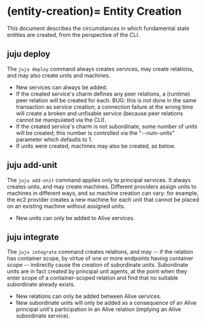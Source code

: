 (entity-creation)=
Entity Creation
===============

This document describes the circumstances in which fundamental state entities
are created, from the perspective of the CLI.

juju deploy
-----------

The `juju deploy` command always creates services, may create relations, and
may also create units and machines.

  * New services can always be added.
  * If the created service's charm defines any peer relations, a (runtime) peer
    relation will be created for each. BUG: this is not done in the same
    transaction as service creation; a connection failure at the wrong time
    will create a broken and unfixable service (because peer relations cannot
    be manipulated via the CLI).
  * If the created service's charm is not subordinate, some number of units will
    be created; this number is controlled via the "--num-units" parameter which
    defaults to 1.
  * If units were created, machines may also be created, as below.


juju add-unit
-------------

The `juju add-unit` command applies only to principal services. It always
creates units, and may create machines. Different providers assign units to
machines in different ways, and so machine creation can vary: for example, the
ec2 provider creates a new machine for each unit that cannot be placed on an
existing machine without assigned units.

  * New units can only be added to Alive services.


juju integrate
-----------------

The `juju integrate` command creates relations, and may -- if the relation
has container scope, by virtue of one or more endpoints having container scope
-- indirectly cause the creation of subordinate units. Subordinate units are in
fact created by principal unit agents, at the point when they enter scope of a
container-scoped relation and find that no suitable subordinate already exists.

  * New relations can only be added between Alive services.
  * New subordinate units will only be added as a consequence of an Alive
    principal unit's participation in an Alive relation (implying an Alive
    subordinate service).
